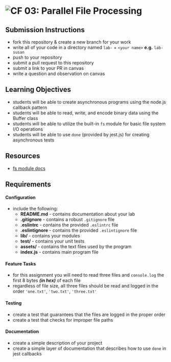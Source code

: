 ![CF](https://camo.githubusercontent.com/70edab54bba80edb7493cad3135e9606781cbb6b/687474703a2f2f692e696d6775722e636f6d2f377635415363382e706e67) 03: Parallel File Processing
===

## Submission Instructions
  * fork this repository & create a new branch for your work
  * write all of your code in a directory named `lab-` + `<your name>` **e.g.** `lab-susan`
  * push to your repository
  * submit a pull request to this repository
  * submit a link to your PR in canvas
  * write a question and observation on canvas

## Learning Objectives  
  * students will be able to create asynchronous programs using the node.js callback pattern
  * students will be able to read, write, and encode binary data using the Buffer class
  * students will be able to utilize the built-in `fs` module for basic file system I/O operations
  * students will be able to use `done` (provided by jest.js) for creating asynchronous tests

## Resources  
  * [fs module docs](https://nodejs.org/api/fs.html)

## Requirements  

#### Configuration  
<!-- list of files, configurations, tools, etc that are required -->
* include the following:
  * **README.md** - contains documentation about your lab
  * **.gitignore** - contains a robust `.gitignore` file
  * **.eslintrc** - contains the provided `.eslintrc` file
  * **.eslintignore** - contains the provided `.eslintignore` file
  * **lib/** - contains your modules
  * **__test__/** - contains your unit tests
  * **assets/** - contains the text files used by the program
  * **index.js** - contains main program file

#### Feature Tasks  
  * for this assignment you will need to read three files and `console.log` the first 8 bytes ***(in hex)*** of each file
  * regardless of file size, all three files should be read and logged in the order `'one.txt'`, `'two.txt'`, `'three.txt'`

#### Testing  
  * create a test that guarantees that the files are logged in the proper order
  * create a test that checks for improper file paths

####  Documentation
  * create a simple description of your project
  * create a simple layer of documentation that describes how to use `done` in jest callbacks
